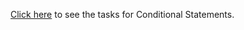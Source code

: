 <a href="https://github.com/TelerikAcademy/JavaScript-Fundamentals/tree/master/Topics/05.%20Conditional%20Statements/homework">Click here</a> to see the tasks for Conditional Statements.
